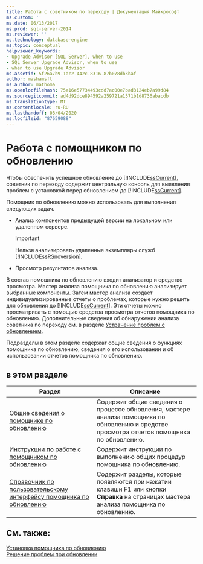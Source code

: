 ```yaml
---
title: Работа с советником по переходу | Документация Майкрософт
ms.custom: ''
ms.date: 06/13/2017
ms.prod: sql-server-2014
ms.reviewer: ''
ms.technology: database-engine
ms.topic: conceptual
helpviewer_keywords:
- Upgrade Advisor [SQL Server], when to use
- SQL Server Upgrade Advisor, when to use
- when to use Upgrade Advisor
ms.assetid: 5f26a7b9-1ac2-442c-8316-87b078db3baf
author: mashamsft
ms.author: mathoma
ms.openlocfilehash: 75a16e57734493cdd7ac00e7bad3124eb7a99d84
ms.sourcegitcommit: ad4d92dce894592a259721a1571b1d8736abacdb
ms.translationtype: MT
ms.contentlocale: ru-RU
ms.lasthandoff: 08/04/2020
ms.locfileid: "87659088"
---
```

# <a name="working-with-upgrade-advisor"></a>Работа с помощником по обновлению
  Чтобы обеспечить успешное обновление до [!INCLUDE[ssCurrent](../../includes/sscurrent-md.md)], советник по переходу содержит центральную консоль для выявления проблем с установкой перед обновлением до [!INCLUDE[ssCurrent](../../includes/sscurrent-md.md)].  
  
 Помощник по обновлению можно использовать для выполнения следующих задач.  
  
-   Анализ компонентов предыдущей версии на локальном или удаленном сервере.  
  
    > [!IMPORTANT]  
    >  Нельзя анализировать удаленные экземпляры служб [!INCLUDE[ssRSnoversion](../../includes/ssrsnoversion-md.md)].  
  
-   Просмотр результатов анализа.  
  
 В состав помощника по обновлению входит анализатор и средство просмотра. Мастер анализа помощника по обновлению анализирует выбранные компоненты. Затем мастер анализа создает индивидуализированные отчеты о проблемах, которые нужно решить для обновления до [!INCLUDE[ssCurrent](../../includes/sscurrent-md.md)]. Эти отчеты можно просматривать с помощью средства просмотра отчетов помощника по обновлению. Дополнительные сведения об обнаружении анализа советника по переходу см. в разделе [Устранение проблем с обновлением](../../../2014/sql-server/install/resolving-upgrade-issues.md).  
  
 Подразделы в этом разделе содержат общие сведения о функциях помощника по обновлению, сведения о его использовании и об использовании отчетов помощника по обновлению.  
  
## <a name="in-this-section"></a>в этом разделе  
  
|Раздел|Описание|  
|-----------|-----------------|  
|[Общие сведения о помощнике по обновлению](../../../2014/sql-server/install/overview-of-upgrade-advisor.md)|Содержит общие сведения о процессе обновления, мастере анализа помощника по обновлению и средстве просмотра отчетов помощника по обновлению.|  
|[Инструкции по работе с помощником по обновлению](../../../2014/sql-server/install/upgrade-advisor-how-to-topics.md)|Содержит инструкции по выполнению общих процедур помощника по обновлению.|  
|[Справочник по пользовательскому интерфейсу помощника по обновлению](../../../2014/sql-server/install/upgrade-advisor-user-interface-reference.md)|Содержит разделы, которые появляются при нажатии клавиши F1 или кнопки **Справка** на страницах мастера анализа помощника по обновлению.|  
  
## <a name="see-also"></a>См. также:  
 [Установка помощника по обновлению](../../../2014/sql-server/install/installing-upgrade-advisor.md)   
 [Решение проблем при обновлении](../../../2014/sql-server/install/resolving-upgrade-issues.md)  
  
  
